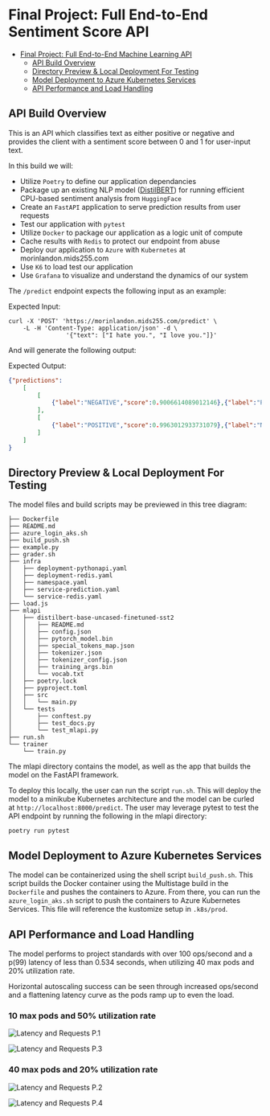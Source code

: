 # Final Project: Full End-to-End Sentiment Score API

- [Final Project: Full End-to-End Machine Learning API](#final-project-full-end-to-end-machine-learning-api)
  - [API Build Overview](#api-build-overview)
  - [Directory Preview & Local Deployment For Testing](#directory-preview-&-local-deployment-for-testing)
  - [Model Deployment to Azure Kubernetes Services](#model-deployment-to-azure-kubernetes-services)
  - [API Performance and Load Handling](#api-performance-and-load-handling)


## API Build Overview

This is an API which classifies text as either positive or negative and provides the client with a sentiment score between 0 and 1 for user-input text. 

In this build we will:

- Utilize `Poetry` to define our application dependancies
- Package up an existing NLP model ([DistilBERT](https://arxiv.org/abs/1910.01108)) for running efficient CPU-based sentiment analysis from `HuggingFace`
- Create an `FastAPI` application to serve prediction results from user requests
- Test our application with `pytest`
- Utilize `Docker` to package our application as a logic unit of compute
- Cache results with `Redis` to protect our endpoint from abuse
- Deploy our application to `Azure` with `Kubernetes` at morinlandon.mids255.com
- Use `K6` to load test our application
- Use `Grafana` to visualize and understand the dynamics of our system

The `/predict` endpoint expects the following input as an example: 

Expected Input: 
```shell
curl -X 'POST' 'https://morinlandon.mids255.com/predict' \
    -L -H 'Content-Type: application/json' -d \
                '{"text": ["I hate you.", "I love you."]}'
```
And will generate the following output:

Expected Output:
```json
{"predictions":
    [
        [
            {"label":"NEGATIVE","score":0.9006614089012146},{"label":"POSITIVE","score":0.0993385836482048}
        ],
        [
            {"label":"POSITIVE","score":0.9963012933731079},{"label":"NEGATIVE","score":0.0036986342165619135}
        ]
    ]
}

```


## Directory Preview & Local Deployment For Testing
The model files and build scripts may be previewed in this tree diagram: 

```shell
├── Dockerfile
├── README.md
├── azure_login_aks.sh
├── build_push.sh
├── example.py
├── grader.sh
├── infra
│   ├── deployment-pythonapi.yaml
│   ├── deployment-redis.yaml
│   ├── namespace.yaml
│   ├── service-prediction.yaml
│   └── service-redis.yaml
├── load.js
├── mlapi
│   ├── distilbert-base-uncased-finetuned-sst2
│   │   ├── README.md
│   │   ├── config.json
│   │   ├── pytorch_model.bin
│   │   ├── special_tokens_map.json
│   │   ├── tokenizer.json
│   │   ├── tokenizer_config.json
│   │   ├── training_args.bin
│   │   └── vocab.txt
│   ├── poetry.lock
│   ├── pyproject.toml
│   ├── src
│   │   └── main.py
│   └── tests
│       ├── conftest.py
│       ├── test_docs.py
│       └── test_mlapi.py
├── run.sh
└── trainer
    └── train.py
```
The mlapi directory contains the model, as well as the app that builds the model on the FastAPI framework. 

To deploy this locally, the user can run the script ```run.sh```. This will deploy the model to a minikube Kubernetes architecture and the model can be curled at ```http://localhost:8000/predict```. The user may leverage pytest to test the API endpoint by running the following in the mlapi directory:

```shell
poetry run pytest
```

## Model Deployment to Azure Kubernetes Services

The model can be containerized using the shell script ```build_push.sh```. This script builds the Docker container using the Multistage build in the ```Dockerfile``` and pushes the containers to Azure. From there, you can run the ```azure_login_aks.sh``` script to push the containers to Azure Kubernetes Services. This file will reference the kustomize setup in ```.k8s/prod```.

## API Performance and Load Handling

The model performs to project standards with over 100 ops/second and a p(99) latency of less than 0.534 seconds, when utilizing 40 max pods and 20% utilization rate.

Horizontal autoscaling success can be seen through increased ops/second and a flattening latency curve as the pods ramp up to even the load.

### 10 max pods and 50% utilization rate

![Latency and Requests P.1](https://github.com/UCB-W255/summer23-morinlandon12/blob/ac74b6a81e0327210b9db2b547acf82e0aa3bc44/final_project/Screenshot%202023-08-07%20at%209.16.10%20PM.png)

![Latency and Requests P.3](https://github.com/UCB-W255/summer23-morinlandon12/blob/ac74b6a81e0327210b9db2b547acf82e0aa3bc44/final_project/Screenshot%202023-08-07%20at%209.16.21%20PM.png)

### 40 max pods and 20% utilization rate

![Latency and Requests P.2](https://github.com/UCB-W255/summer23-morinlandon12/blob/cc2db77c4f78321aa5b73e23fd0b2c364c419674/final_project/Screenshot%202023-08-11%20at%209.26.05%20PM.png)

![Latency and Requests P.4](https://github.com/UCB-W255/summer23-morinlandon12/blob/cc2db77c4f78321aa5b73e23fd0b2c364c419674/final_project/Screenshot%202023-08-11%20at%209.25.49%20PM.png)
